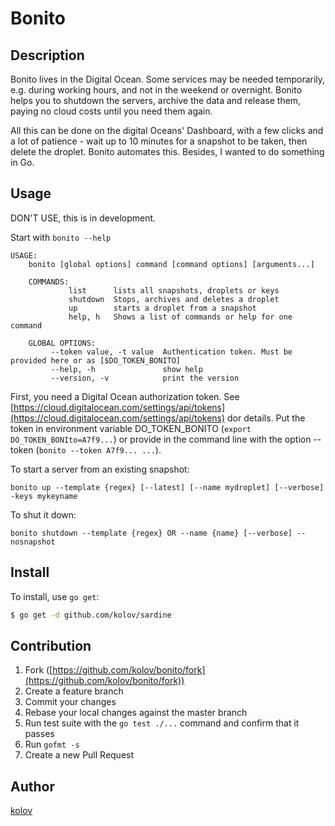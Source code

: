 # Bonito

## Description

Bonito lives in the Digital Ocean. Some services may be needed temporarily, e.g. during working hours, 
and not in the weekend or overnight. 
Bonito helps you to shutdown the servers, archive the data and release them,
paying no cloud costs until you need them again. 

All this can be done on the digital Oceans' 
Dashboard, 
with a few clicks and a lot of patience - wait up to 10 minutes for a snapshot to be taken,
then delete the droplet. 
Bonito automates this. 
Besides, I 
wanted to do something in Go.

## Usage

DON'T USE, this is in development.

Start with `bonito --help`

    USAGE:
        bonito [global options] command [command options] [arguments...]

		COMMANDS:
				 list      lists all snapshots, droplets or keys
				 shutdown  Stops, archives and deletes a droplet
				 up        starts a droplet from a snapshot
				 help, h   Shows a list of commands or help for one command
		
		GLOBAL OPTIONS:
			 --token value, -t value  Authentication token. Must be provided here or as [$DO_TOKEN_BONITO]
			 --help, -h               show help
			 --version, -v            print the version
      
First, you need a Digital Ocean authorization token. See 
[https://cloud.digitalocean.com/settings/api/tokens](https://cloud.digitalocean.com/settings/api/tokens) dor details.
Put the token in environment variable DO_TOKEN_BONITO (`export DO_TOKEN_BONIto=A7f9...`) or provide in the command line
with the option --token (`bonito --token A7f9... ...`).

To start a server from an existing snapshot:

    bonito up --template {regex} [--latest] [--name mydroplet] [--verbose] -keys mykeyname
    
To shut it down:

    bonito shutdown --template {regex} OR --name {name} [--verbose] --nosnapshot
      
## Install

To install, use `go get`:

```bash
$ go get -d github.com/kolov/sardine
```

## Contribution

1. Fork ([https://github.com/kolov/bonito/fork](https://github.com/kolov/bonito/fork))
1. Create a feature branch
1. Commit your changes
1. Rebase your local changes against the master branch
1. Run test suite with the `go test ./...` command and confirm that it passes
1. Run `gofmt -s`
1. Create a new Pull Request

## Author

[kolov](https://github.com/kolov)
